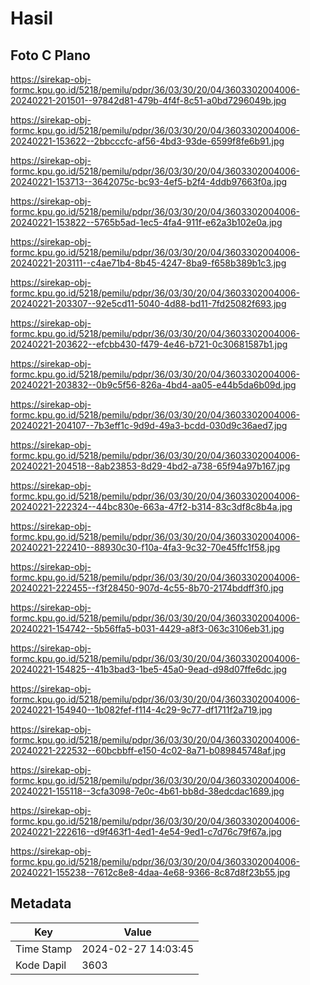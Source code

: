 # Hasil

## Foto C Plano

https://sirekap-obj-formc.kpu.go.id/5218/pemilu/pdpr/36/03/30/20/04/3603302004006-20240221-201501--97842d81-479b-4f4f-8c51-a0bd7296049b.jpg

https://sirekap-obj-formc.kpu.go.id/5218/pemilu/pdpr/36/03/30/20/04/3603302004006-20240221-153622--2bbcccfc-af56-4bd3-93de-6599f8fe6b91.jpg

https://sirekap-obj-formc.kpu.go.id/5218/pemilu/pdpr/36/03/30/20/04/3603302004006-20240221-153713--3642075c-bc93-4ef5-b2f4-4ddb97663f0a.jpg

https://sirekap-obj-formc.kpu.go.id/5218/pemilu/pdpr/36/03/30/20/04/3603302004006-20240221-153822--5765b5ad-1ec5-4fa4-911f-e62a3b102e0a.jpg

https://sirekap-obj-formc.kpu.go.id/5218/pemilu/pdpr/36/03/30/20/04/3603302004006-20240221-203111--c4ae71b4-8b45-4247-8ba9-f658b389b1c3.jpg

https://sirekap-obj-formc.kpu.go.id/5218/pemilu/pdpr/36/03/30/20/04/3603302004006-20240221-203307--92e5cd11-5040-4d88-bd11-7fd25082f693.jpg

https://sirekap-obj-formc.kpu.go.id/5218/pemilu/pdpr/36/03/30/20/04/3603302004006-20240221-203622--efcbb430-f479-4e46-b721-0c30681587b1.jpg

https://sirekap-obj-formc.kpu.go.id/5218/pemilu/pdpr/36/03/30/20/04/3603302004006-20240221-203832--0b9c5f56-826a-4bd4-aa05-e44b5da6b09d.jpg

https://sirekap-obj-formc.kpu.go.id/5218/pemilu/pdpr/36/03/30/20/04/3603302004006-20240221-204107--7b3eff1c-9d9d-49a3-bcdd-030d9c36aed7.jpg

https://sirekap-obj-formc.kpu.go.id/5218/pemilu/pdpr/36/03/30/20/04/3603302004006-20240221-204518--8ab23853-8d29-4bd2-a738-65f94a97b167.jpg

https://sirekap-obj-formc.kpu.go.id/5218/pemilu/pdpr/36/03/30/20/04/3603302004006-20240221-222324--44bc830e-663a-47f2-b314-83c3df8c8b4a.jpg

https://sirekap-obj-formc.kpu.go.id/5218/pemilu/pdpr/36/03/30/20/04/3603302004006-20240221-222410--88930c30-f10a-4fa3-9c32-70e45ffc1f58.jpg

https://sirekap-obj-formc.kpu.go.id/5218/pemilu/pdpr/36/03/30/20/04/3603302004006-20240221-222455--f3f28450-907d-4c55-8b70-2174bddff3f0.jpg

https://sirekap-obj-formc.kpu.go.id/5218/pemilu/pdpr/36/03/30/20/04/3603302004006-20240221-154742--5b56ffa5-b031-4429-a8f3-063c3106eb31.jpg

https://sirekap-obj-formc.kpu.go.id/5218/pemilu/pdpr/36/03/30/20/04/3603302004006-20240221-154825--41b3bad3-1be5-45a0-9ead-d98d07ffe6dc.jpg

https://sirekap-obj-formc.kpu.go.id/5218/pemilu/pdpr/36/03/30/20/04/3603302004006-20240221-154940--1b082fef-f114-4c29-9c77-df1711f2a719.jpg

https://sirekap-obj-formc.kpu.go.id/5218/pemilu/pdpr/36/03/30/20/04/3603302004006-20240221-222532--60bcbbff-e150-4c02-8a71-b089845748af.jpg

https://sirekap-obj-formc.kpu.go.id/5218/pemilu/pdpr/36/03/30/20/04/3603302004006-20240221-155118--3cfa3098-7e0c-4b61-bb8d-38edcdac1689.jpg

https://sirekap-obj-formc.kpu.go.id/5218/pemilu/pdpr/36/03/30/20/04/3603302004006-20240221-222616--d9f463f1-4ed1-4e54-9ed1-c7d76c79f67a.jpg

https://sirekap-obj-formc.kpu.go.id/5218/pemilu/pdpr/36/03/30/20/04/3603302004006-20240221-155238--7612c8e8-4daa-4e68-9366-8c87d8f23b55.jpg


## Metadata

| Key        | Value               |
| ---------- | ------------------- |
| Time Stamp | 2024-02-27 14:03:45 |
| Kode Dapil | 3603                |



